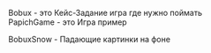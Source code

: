 Bobux - это Кейс-Задание игра где нужно поймать                      
PapichGame - это Игра пример

BobuxSnow - Падающие картинки на фоне
